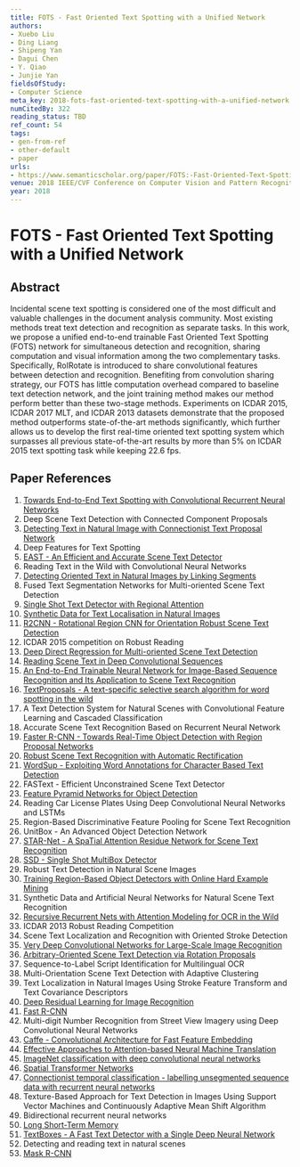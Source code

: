 ```yaml
---
title: FOTS - Fast Oriented Text Spotting with a Unified Network
authors:
- Xuebo Liu
- Ding Liang
- Shipeng Yan
- Dagui Chen
- Y. Qiao
- Junjie Yan
fieldsOfStudy:
- Computer Science
meta_key: 2018-fots-fast-oriented-text-spotting-with-a-unified-network
numCitedBy: 322
reading_status: TBD
ref_count: 54
tags:
- gen-from-ref
- other-default
- paper
urls:
- https://www.semanticscholar.org/paper/FOTS:-Fast-Oriented-Text-Spotting-with-a-Unified-Liu-Liang/ee03d4a310e551c892dd4674b0dc36c7a11b8652?sort=total-citations
venue: 2018 IEEE/CVF Conference on Computer Vision and Pattern Recognition
year: 2018
---
```


# FOTS - Fast Oriented Text Spotting with a Unified Network

## Abstract

Incidental scene text spotting is considered one of the most difficult and valuable challenges in the document analysis community. Most existing methods treat text detection and recognition as separate tasks. In this work, we propose a unified end-to-end trainable Fast Oriented Text Spotting (FOTS) network for simultaneous detection and recognition, sharing computation and visual information among the two complementary tasks. Specifically, RoIRotate is introduced to share convolutional features between detection and recognition. Benefiting from convolution sharing strategy, our FOTS has little computation overhead compared to baseline text detection network, and the joint training method makes our method perform better than these two-stage methods. Experiments on ICDAR 2015, ICDAR 2017 MLT, and ICDAR 2013 datasets demonstrate that the proposed method outperforms state-of-the-art methods significantly, which further allows us to develop the first real-time oriented text spotting system which surpasses all previous state-of-the-art results by more than 5% on ICDAR 2015 text spotting task while keeping 22.6 fps.

## Paper References

1. [Towards End-to-End Text Spotting with Convolutional Recurrent Neural Networks](2017-towards-end-to-end-text-spotting-with-convolutional-recurrent-neural-networks)
2. Deep Scene Text Detection with Connected Component Proposals
3. [Detecting Text in Natural Image with Connectionist Text Proposal Network](2016-detecting-text-in-natural-image-with-connectionist-text-proposal-network)
4. Deep Features for Text Spotting
5. [EAST - An Efficient and Accurate Scene Text Detector](2017-east-an-efficient-and-accurate-scene-text-detector)
6. Reading Text in the Wild with Convolutional Neural Networks
7. [Detecting Oriented Text in Natural Images by Linking Segments](2017-detecting-oriented-text-in-natural-images-by-linking-segments)
8. Fused Text Segmentation Networks for Multi-oriented Scene Text Detection
9. [Single Shot Text Detector with Regional Attention](2017-single-shot-text-detector-with-regional-attention)
10. [Synthetic Data for Text Localisation in Natural Images](2016-synthetic-data-for-text-localisation-in-natural-images)
11. [R2CNN - Rotational Region CNN for Orientation Robust Scene Text Detection](2017-r2cnn-rotational-region-cnn-for-orientation-robust-scene-text-detection)
12. ICDAR 2015 competition on Robust Reading
13. [Deep Direct Regression for Multi-oriented Scene Text Detection](2017-deep-direct-regression-for-multi-oriented-scene-text-detection)
14. [Reading Scene Text in Deep Convolutional Sequences](2016-reading-scene-text-in-deep-convolutional-sequences)
15. [An End-to-End Trainable Neural Network for Image-Based Sequence Recognition and Its Application to Scene Text Recognition](2017-an-end-to-end-trainable-neural-network-for-image-based-sequence-recognition-and-its-application-to-scene-text-recognition)
16. [TextProposals - A text-specific selective search algorithm for word spotting in the wild](2017-textproposals-a-text-specific-selective-search-algorithm-for-word-spotting-in-the-wild)
17. A Text Detection System for Natural Scenes with Convolutional Feature Learning and Cascaded Classification
18. Accurate Scene Text Recognition Based on Recurrent Neural Network
19. [Faster R-CNN - Towards Real-Time Object Detection with Region Proposal Networks](2015-faster-r-cnn-towards-real-time-object-detection-with-region-proposal-networks)
20. [Robust Scene Text Recognition with Automatic Rectification](2016-robust-scene-text-recognition-with-automatic-rectification)
21. [WordSup - Exploiting Word Annotations for Character Based Text Detection](2017-wordsup-exploiting-word-annotations-for-character-based-text-detection)
22. FASText - Efficient Unconstrained Scene Text Detector
23. [Feature Pyramid Networks for Object Detection](2017-feature-pyramid-networks-for-object-detection)
24. Reading Car License Plates Using Deep Convolutional Neural Networks and LSTMs
25. Region-Based Discriminative Feature Pooling for Scene Text Recognition
26. UnitBox - An Advanced Object Detection Network
27. [STAR-Net - A SpaTial Attention Residue Network for Scene Text Recognition](2016-star-net-a-spatial-attention-residue-network-for-scene-text-recognition)
28. [SSD - Single Shot MultiBox Detector](2016-ssd-net.md)
29. Robust Text Detection in Natural Scene Images
30. [Training Region-Based Object Detectors with Online Hard Example Mining](2016-training-region-based-object-detectors-with-online-hard-example-mining)
31. Synthetic Data and Artificial Neural Networks for Natural Scene Text Recognition
32. [Recursive Recurrent Nets with Attention Modeling for OCR in the Wild](2016-recursive-recurrent-nets-with-attention-modeling-for-ocr-in-the-wild)
33. ICDAR 2013 Robust Reading Competition
34. Scene Text Localization and Recognition with Oriented Stroke Detection
35. [Very Deep Convolutional Networks for Large-Scale Image Recognition](2014-vggnet.md)
36. [Arbitrary-Oriented Scene Text Detection via Rotation Proposals](2018-arbitrary-oriented-scene-text-detection-via-rotation-proposals)
37. Sequence-to-Label Script Identification for Multilingual OCR
38. Multi-Orientation Scene Text Detection with Adaptive Clustering
39. Text Localization in Natural Images Using Stroke Feature Transform and Text Covariance Descriptors
40. [Deep Residual Learning for Image Recognition](2015-resnet.md)
41. [Fast R-CNN](2015-fast-r-cnn)
42. Multi-digit Number Recognition from Street View Imagery using Deep Convolutional Neural Networks
43. [Caffe - Convolutional Architecture for Fast Feature Embedding](2014-caffe-convolutional-architecture-for-fast-feature-embedding)
44. [Effective Approaches to Attention-based Neural Machine Translation](2015-effective-approaches-to-attention-based-neural-machine-translation)
45. [ImageNet classification with deep convolutional neural networks](2012-alexnet.md)
46. [Spatial Transformer Networks](2015-spatial-transformer-networks)
47. [Connectionist temporal classification - labelling unsegmented sequence data with recurrent neural networks](2006-connectionist-temporal-classification-labelling-unsegmented-sequence-data-with-recurrent-neural-networks)
48. Texture-Based Approach for Text Detection in Images Using Support Vector Machines and Continuously Adaptive Mean Shift Algorithm
49. Bidirectional recurrent neural networks
50. [Long Short-Term Memory](1997-long-short-term-memory)
51. [TextBoxes - A Fast Text Detector with a Single Deep Neural Network](2017-textboxes-a-fast-text-detector-with-a-single-deep-neural-network)
52. Detecting and reading text in natural scenes
53. [Mask R-CNN](2017-mask-r-cnn.md)
